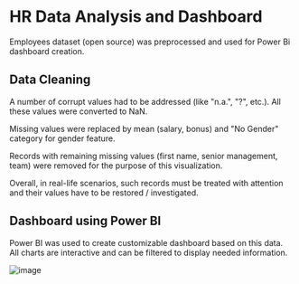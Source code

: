 # HR Data Analysis and Dashboard
Employees dataset (open source) was preprocessed and used for Power Bi dashboard creation.

## Data Cleaning
A number of corrupt values had to be addressed (like "n.a.", "?", etc.). All these values were converted to NaN. 

Missing values were replaced by mean (salary, bonus) and "No Gender" category for gender feature. 

Records with remaining missing values (first name, senior management, team) were removed for the purpose of this visualization. 

Overall, in real-life scenarios, such records must be treated with attention and their values have to be restored / investigated. 

## Dashboard using Power BI

Power BI was used to create customizable dashboard based on this data. All charts are interactive and can be filtered to display needed information.  

![image](https://github.com/anna-fontani/HR-Data-Analysis-and-Dashboard/assets/149007143/b4dc71ca-98bf-43cd-a76c-c4a01034738d)


